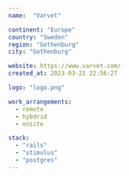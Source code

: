 ```yaml
---
name:  "Varvet"

continent: "Europe"
country: "Sweden"
region: "Gothenburg"
city: "Gothenburg"

website: https://www.varvet.com/
created_at: 2023-03-21 22:56:27

logo: "logo.png"

work_arrangements:
  - remote
  - hybdrid
  - onsite

stack:
  - "rails"
  - "stimulus"
  - "postgres"
---
```

